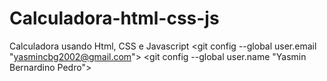 # Calculadora-html-css-js
 Calculadora usando Html, CSS e Javascript
 <git config --global user.email "yasmincbg2002@gmail.com">
 <git config --global user.name "Yasmin Bernardino Pedro">
